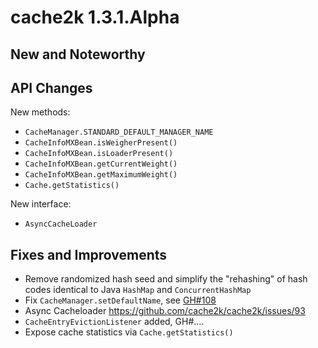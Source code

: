 # cache2k 1.3.1.Alpha

## New and Noteworthy



## API Changes

New methods:

- `CacheManager.STANDARD_DEFAULT_MANAGER_NAME`
- `CacheInfoMXBean.isWeigherPresent()`
- `CacheInfoMXBean.isLoaderPresent()`
- `CacheInfoMXBean.getCurrentWeight()`
- `CacheInfoMXBean.getMaximumWeight()`
- `Cache.getStatistics()`

New interface:

- `AsyncCacheLoader`

## Fixes and Improvements

- Remove randomized hash seed and simplify the "rehashing" of hash codes identical to Java 
  `HashMap` and `ConcurrentHashMap`
- Fix `CacheManager.setDefaultName`, see [GH#108](https://github.com/cache2k/cache2k/issues/108)
- Async Cacheloader https://github.com/cache2k/cache2k/issues/93
- `CacheEntryEvictionListener` added, GH#....
- Expose cache statistics via `Cache.getStatistics()`
